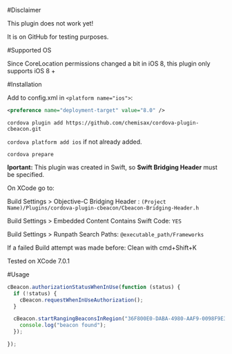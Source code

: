 #Disclaimer

This plugin does not work yet!

It is on GitHub for testing purposes.

#Supported OS

Since CoreLocation permissions changed a bit in iOS 8, this plugin only supports iOS 8 +

#Installation

Add to config.xml in ```<platform name="ios">```:

```XML
<preference name="deployment-target" value="8.0" />
```

```cordova plugin add https://github.com/chemisax/cordova-plugin-cbeacon.git```

```cordova platform add ios``` if not already added.

```cordova prepare```


__Iportant:__ This plugin was created in Swift, so __Swift Bridging Header__ must be specified. 

On XCode go to:

Build Settings > Objective-C Bridging Header : ```(Project Name)/Plugins/cordova-plugin-cbeacon/Cbeacon-Bridging-Header.h```

Build Settings > Embedded Content Contains Swift Code: ```YES```

Build Settings > Runpath Search Paths: ```@executable_path/Frameworks```

If a failed Build attempt was made before: Clean with cmd+Shift+K

Tested on XCode 7.0.1

#Usage

```Javascript
cBeacon.authorizationStatusWhenInUse(function (status) { 
  if (!status) {
    cBeacon.requestWhenInUseAuthorization();
  } 

  cBeacon.startRangingBeaconsInRegion("36F800E0-DABA-4980-AAF9-0098F9E3E502", "aBeacon", function (beacons) {
    console.log("beacon found");
  });

});
```
